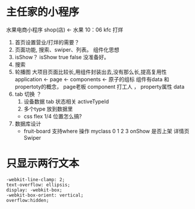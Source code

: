 # 主任家的小程序

水果电商小程序
shop(店)   <-  水果
10：06  kfc  打烊
1. 首页设置营业/打烊的需要？
2. 页面功能, 搜索、swiper、列表。
组件化思想
3. isShow？
isShow true  false 没准备好。
4. 搜索
5. 轮播图
    大项目页面比较长,用组件封装出去,没有那么长,提高复用性
    application <-  page  <-  components  <- 原子的组标
    组件有data 和propertoty的概念，
    page老板  component 打工人 ， property属性  data
6. tab 切换  ？
    1. 设备数据  tab 状态相关  activeTypeId
    2. 多个type   放到数据里
    - css flex 1/4
        位置怎么搞?
7. 数据库设计
    - fruit-board
        支持where 操作
        myclass  0 1 2 3
        onShow 是否上架
        详情页    Swiper









# 只显示两行文本
    -webkit-line-clamp: 2;
    text-overflow: ellipsis;
    display: -webkit-box;
    -webkit-box-orient: vertical;
    overflow:hidden;





